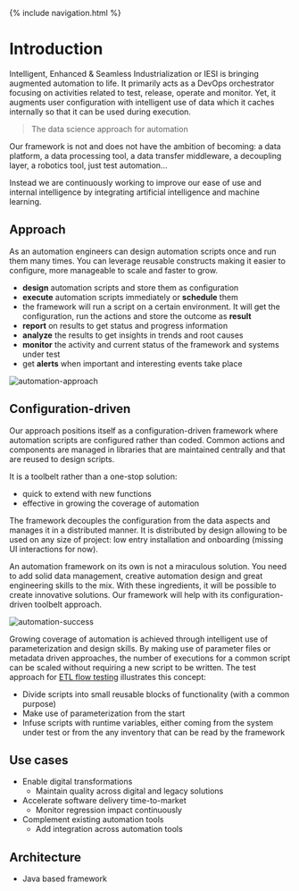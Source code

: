 {% include navigation.html %}

# Introduction

Intelligent, Enhanced & Seamless Industrialization or IESI is bringing augmented automation to life. 
It primarily acts as a DevOps orchestrator focusing on activities related to test, release, operate and monitor. 
Yet, it augments user configuration with intelligent use of data which it caches internally so that it can be used during execution.

> The data science approach for automation

Our framework is not and does not have the ambition of becoming: a data platform, a data processing tool, a data transfer middleware, 
a decoupling layer, a robotics tool, just test automation...

Instead we are continuously working to improve our ease of use and internal intelligence by integrating artificial intelligence 
and machine learning.

## Approach

As an automation engineers can design automation scripts once and run them many times. 
You can leverage reusable constructs making it easier to configure, more manageable to scale and faster to grow. 
* **design** automation scripts and store them as configuration
* **execute** automation scripts immediately or **schedule** them
* the framework will run a script on a certain environment. It will get the configuration, run the actions and store the outcome as **result**
* **report** on results to get status and progress information
* **analyze** the results to get insights in trends and root causes
* **monitor** the activity and current status of the framework and systems under test
* get **alerts** when important and interesting events take place

![automation-approach](/{{site.repository}}/images/introduction/automation-approach.png)

## Configuration-driven

Our approach positions itself as a configuration-driven framework where automation scripts are configured rather than coded. 
Common actions and components are managed in libraries that are maintained centrally and that are reused to design scripts. 

It is a toolbelt rather than a one-stop solution:
 * quick to extend with new functions
 * effective in growing the coverage of automation

The framework decouples the configuration from the data aspects and manages it in a distributed manner. 
It is distributed by design allowing to be used on any size of project: low entry installation and onboarding (missing UI interactions for now).

An automation framework on its own is not a miraculous solution. 
You need to add solid data management, creative automation design and great engineering skills to the mix. 
With these ingredients, it will be possible to create innovative solutions. 
Our framework will help with its configuration-driven toolbelt approach.

![automation-success](/{{site.repository}}/images/introduction/automation-success.png)

Growing coverage of automation is achieved through intelligent use of parameterization and design skills. 
By making use of parameter files or metadata driven approaches, the number of executions for a common script can be scaled without requiring a new script to be written. 
The test approach for [ETL flow testing](/{{site.repository}}/pages/approach/etlflowtesting.html) illustrates this concept:
* Divide scripts into small reusable blocks of functionality (with a common purpose)
* Make use of parameterization from the start
* Infuse scripts with runtime variables, either coming from the system under test or from the any inventory that can be read by the framework

## Use cases

* Enable digital transformations
  * Maintain quality across digital and legacy solutions
* Accelerate software delivery time-to-market
  * Monitor regression impact continuously
* Complement existing automation tools
  * Add integration across automation tools

## Architecture

* Java based framework
